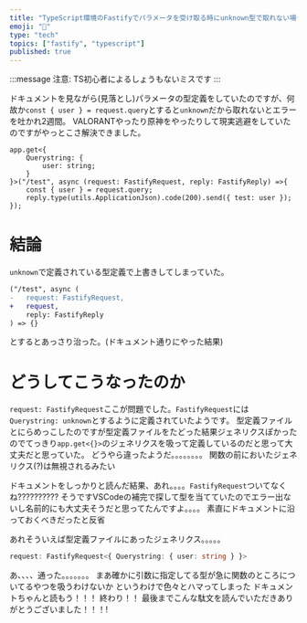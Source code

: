 ```yaml
---
title: "TypeScript環境のFastifyでパラメータを受け取る時にunknown型で取れない場合"
emoji: "🚧"
type: "tech"
topics: ["fastify", "typescript"]
published: true
---
```


:::message
注意: TS初心者によるしょうもないミスです
:::

ドキュメントを見ながら(見落とし)パラメータの型定義をしていたのですが、何故か`const { user } = request.query`とすると`unknown`だから取れないとエラーを吐かれ2週間。
VALORANTやったり原神をやったりして現実逃避をしていたのですがやっとこさ解決できました。

```ts:問題のコード
app.get<{
    Querystring: {
        user: string;
    }
}>("/test", async (request: FastifyRequest, reply: FastifyReply) =>{
    const { user } = request.query;
    reply.type(utils.ApplicationJson).code(200).send({ test: user });
});
```

# 結論

`unknown`で定義されている型定義で上書きしてしまっていた。

```diff ts
("/test", async (
-   request: FastifyRequest, 
+   request,
    reply: FastifyReply
) => {}
```

とするとあっさり治った。(ドキュメント通りにやった結果)

# どうしてこうなったのか

`request: FastifyRequest`ここが問題でした。`FastifyRequest`には`Querystring: unknown`とするように定義されていたようです。
型定義ファイルとにらめっこしたのですが型定義ファイルをたどった結果ジェネリクスぽかったのでてっきり`app.get<{}>`のジェネリクスを吸って定義しているのだと思って大丈夫だと思っていた。
どうやら違ったようだ。。。。。。。。
関数の前においたジェネリクス(?)は無視されるみたい

ドキュメントをしっかりと読んだ結果、あれ。。。。`FastifyRequest`ついてなくね??????????
そうですVSCodeの補完で探して型を当てていたのでエラー出ないし名前的にも大丈夫そうだと思ってたんですよ。。。。
素直にドキュメントに沿っておくべきだったと反省

あれそういえば型定義ファイルにあったジェネリクス。。。。。

```ts
request: FastifyRequest<{ Querystring: { user: string } }>
```

あ、、、、通った。。。。。。。
まあ確かに引数に指定してる型が急に関数のところについてるやつを吸うわけないか
というわけで色々とハマってしまった
ドキュメントちゃんと読もう！！！
終わり！！ 最後までこんな駄文を読んでいただきありがとうございました！！！!
